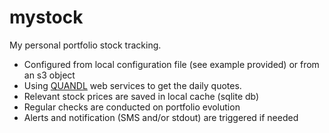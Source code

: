 # mystock
My personal portfolio stock tracking.

* Configured from local configuration file (see example provided) or from an s3 object
* Using [QUANDL](https://www.quandl.com) web services to get the daily quotes.
* Relevant stock prices are saved in local cache (sqlite db)
* Regular checks are conducted on portfolio evolution
* Alerts and notification (SMS and/or stdout) are triggered if needed


